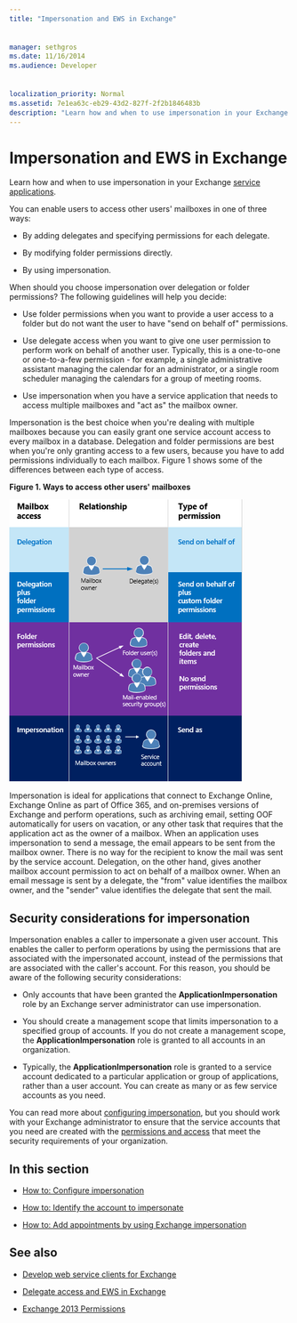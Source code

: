 ```yaml
---
title: "Impersonation and EWS in Exchange"
 
 
manager: sethgros
ms.date: 11/16/2014
ms.audience: Developer
 
 
localization_priority: Normal
ms.assetid: 7e1ea63c-eb29-43d2-827f-2f2b1846483b
description: "Learn how and when to use impersonation in your Exchange service applications."
---
```


# Impersonation and EWS in Exchange

Learn how and when to use impersonation in your Exchange [service applications](ews-application-types.md).
  
You can enable users to access other users' mailboxes in one of three ways:
  
- By adding delegates and specifying permissions for each delegate.
    
- By modifying folder permissions directly.
    
- By using impersonation.
    
When should you choose impersonation over delegation or folder permissions? The following guidelines will help you decide:
  
- Use folder permissions when you want to provide a user access to a folder but do not want the user to have "send on behalf of" permissions. 
    
- Use delegate access when you want to give one user permission to perform work on behalf of another user. Typically, this is a one-to-one or one-to-a-few permission - for example, a single administrative assistant managing the calendar for an administrator, or a single room scheduler managing the calendars for a group of meeting rooms.
    
- Use impersonation when you have a service application that needs to access multiple mailboxes and "act as" the mailbox owner.
    
Impersonation is the best choice when you're dealing with multiple mailboxes because you can easily grant one service account access to every mailbox in a database. Delegation and folder permissions are best when you're only granting access to a few users, because you have to add permissions individually to each mailbox. Figure 1 shows some of the differences between each type of access.
  
**Figure 1. Ways to access other users' mailboxes**

![Diagram showing mailbox access types, the relationship between the mailbox owner(s) and the delegate for each type, and the type of permission. Send on behalf of permissions for delegation and/or folder permissions. Send as permissions for impersonation.](media/Ex15_Delegate_Overview.png)
  
Impersonation is ideal for applications that connect to Exchange Online, Exchange Online as part of Office 365, and on-premises versions of Exchange and perform operations, such as archiving email, setting OOF automatically for users on vacation, or any other task that requires that the application act as the owner of a mailbox. When an application uses impersonation to send a message, the email appears to be sent from the mailbox owner. There is no way for the recipient to know the mail was sent by the service account. Delegation, on the other hand, gives another mailbox account permission to act on behalf of a mailbox owner. When an email message is sent by a delegate, the "from" value identifies the mailbox owner, and the "sender" value identifies the delegate that sent the mail. 
  
## Security considerations for impersonation

Impersonation enables a caller to impersonate a given user account. This enables the caller to perform operations by using the permissions that are associated with the impersonated account, instead of the permissions that are associated with the caller's account. For this reason, you should be aware of the following security considerations:
  
- Only accounts that have been granted the **ApplicationImpersonation** role by an Exchange server administrator can use impersonation. 
    
- You should create a management scope that limits impersonation to a specified group of accounts. If you do not create a management scope, the **ApplicationImpersonation** role is granted to all accounts in an organization. 
    
- Typically, the **ApplicationImpersonation** role is granted to a service account dedicated to a particular application or group of applications, rather than a user account. You can create as many or as few service accounts as you need. 
    
You can read more about [configuring impersonation](how-to-configure-impersonation.md), but you should work with your Exchange administrator to ensure that the service accounts that you need are created with the [permissions and access](http://technet.microsoft.com/en-us/library/dd351175%28v=exchg.150%29.aspx) that meet the security requirements of your organization. 
  
## In this section

- [How to: Configure impersonation](how-to-configure-impersonation.md)
    
- [How to: Identify the account to impersonate](how-to-identify-the-account-to-impersonate.md)
    
- [How to: Add appointments by using Exchange impersonation](how-to-add-appointments-by-using-exchange-impersonation.md)
    
## See also
<a name="bk_addresources"> </a>

- [Develop web service clients for Exchange](develop-web-service-clients-for-exchange.md)
    
- [Delegate access and EWS in Exchange](delegate-access-and-ews-in-exchange.md)
    
- [Exchange 2013 Permissions](http://technet.microsoft.com/en-us/library/dd351175%28v=exchg.150%29.aspx)
    

